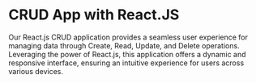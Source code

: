 # CRUD App with React.JS
 Our React.js CRUD application provides a seamless user experience for managing data through Create, Read, Update, and Delete operations. Leveraging the power of React.js, this application offers a dynamic and responsive interface, ensuring an intuitive experience for users across various devices.
